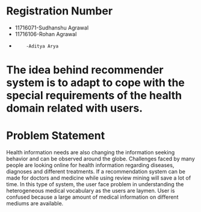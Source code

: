 # Registration Number
* 11716071-Sudhanshu Agrawal
* 11716106-Rohan Agrawal
*         -Aditya Arya
# The idea behind recommender system is to adapt to cope with the special requirements of the health domain related with users.
# Problem Statement 
Health information needs are also changing the information seeking behavior and can be 
observed around the globe. Challenges faced by many people are looking online for health 
information regarding diseases, diagnoses and different treatments. If a recommendation system 
can be made for doctors and medicine while using review mining will save a lot of time. In this 
type of system, the user face problem in understanding the heterogeneous medical vocabulary as 
the users are laymen. User is confused because a large amount of medical information on 
different mediums are available.
